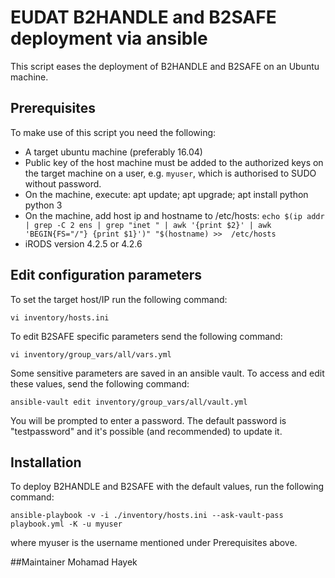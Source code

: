 # EUDAT B2HANDLE and B2SAFE deployment via ansible
This script eases the deployment of B2HANDLE and B2SAFE on an Ubuntu machine.

## Prerequisites 
To make use of this script you need the following:
*  A target ubuntu machine (preferably 16.04)
*  Public key of the host machine must be added to the authorized keys on the
target machine on a user, e.g. `myuser`, which is authorised to SUDO without password.
*  On the machine, execute: apt update; apt upgrade; apt install python python 3
*  On the machine, add host ip and hostname to /etc/hosts:
   `echo $(ip addr | grep -C 2 ens | grep "inet " | awk '{print $2}' | awk 'BEGIN{FS="/"} {print $1}')" "$(hostname) >>  /etc/hosts`
*  iRODS version 4.2.5 or 4.2.6

## Edit configuration parameters
To set the target host/IP run the following command:

`vi inventory/hosts.ini`

To edit B2SAFE specific parameters send the following command:

`vi inventory/group_vars/all/vars.yml`

Some sensitive parameters are saved in an ansible vault. To access and edit
these values, send the following command:

`ansible-vault edit inventory/group_vars/all/vault.yml`

You will be prompted to enter a password. The default password is "testpassword"
and it's possible (and recommended) to update it.

## Installation
To deploy B2HANDLE and B2SAFE with the default values, run the following command:

`ansible-playbook -v -i ./inventory/hosts.ini --ask-vault-pass playbook.yml -K -u myuser`

where myuser is the username mentioned under Prerequisites above.

##Maintainer
Mohamad Hayek

